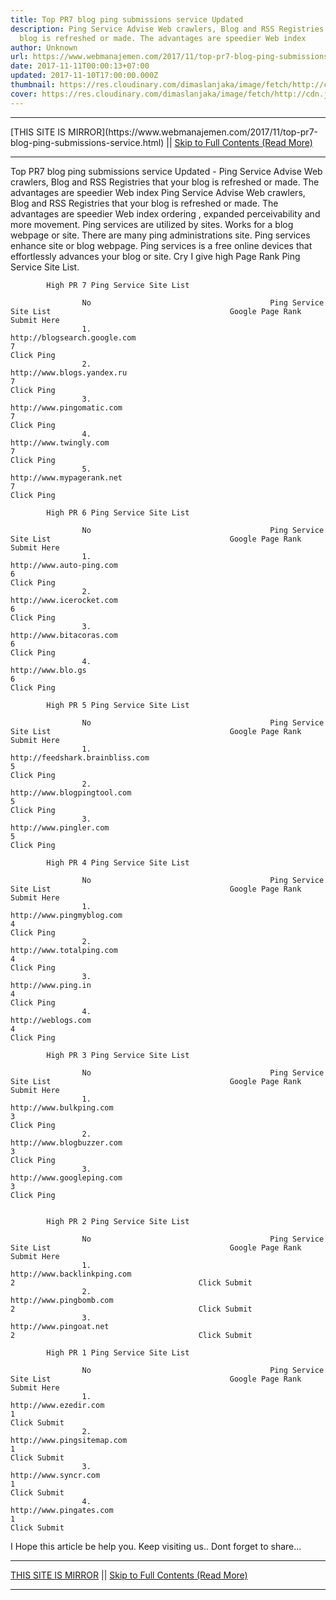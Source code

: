 ```yaml
---
title: Top PR7 blog ping submissions service Updated
description: Ping Service Advise Web crawlers, Blog and RSS Registries that your
  blog is refreshed or made. The advantages are speedier Web index
author: Unknown
url: https://www.webmanajemen.com/2017/11/top-pr7-blog-ping-submissions-service.html
date: 2017-11-11T00:00:13+07:00
updated: 2017-11-10T17:00:00.000Z
thumbnail: https://res.cloudinary.com/dimaslanjaka/image/fetch/http://cdn.johneengle.com/wp-content/uploads/2010/12/ping-blog.jpg
cover: https://res.cloudinary.com/dimaslanjaka/image/fetch/http://cdn.johneengle.com/wp-content/uploads/2010/12/ping-blog.jpg
---
```


<hr/> [THIS SITE IS MIRROR](https://www.webmanajemen.com/2017/11/top-pr7-blog-ping-submissions-service.html) || <a href="https://www.webmanajemen.com/2017/11/top-pr7-blog-ping-submissions-service.html" rel="follow" class="button" id="read-more">Skip to Full Contents (Read More)</a> <hr/> Top PR7 blog ping submissions service Updated - Ping Service Advise Web crawlers, Blog and RSS Registries that your blog is refreshed or made. The advantages are speedier Web index Ping Service Advise Web crawlers, Blog and RSS Registries that your blog is refreshed or made. The advantages are speedier Web index ordering , expanded perceivability and more movement. Ping services are utilized by sites. Works for a blog webpage or site. There are many ping administrations site. Ping services enhance site or blog webpage. Ping services is a free online devices that effortlessly advances your blog or site. Cry I give high Page Rank Ping Service Site List.


            High PR 7 Ping Service Site List         
            
                    No                                        Ping Service Site List                                        Google Page Rank                                        Submit Here                                    
                    1.                                                                     http://blogsearch.google.com                                                                 7                                                                     Click Ping                                                             
                    2.                                                                     http://www.blogs.yandex.ru                                                                 7                                                                     Click Ping                                                             
                    3.                                                                     http://www.pingomatic.com                                                                 7                                                                     Click Ping                                                             
                    4.                                                                     http://www.twingly.com                                                                 7                                                                     Click Ping                                                             
                    5.                                                                     http://www.mypagerank.net                                                                 7                                                                     Click Ping                                                             
        
            High PR 6 Ping Service Site List         
            
                    No                                        Ping Service Site List                                        Google Page Rank                                        Submit Here                                    
                    1.                                                                     http://www.auto-ping.com                                                                 6                                                                     Click Ping                                                             
                    2.                                                                     http://www.icerocket.com                                                                 6                                                                     Click Ping                                                             
                    3.                                                                     http://www.bitacoras.com                                                                 6                                                                     Click Ping                                                             
                    4.                                                                     http://www.blo.gs                                                                 6                                                                     Click Ping                                                             
        
            High PR 5 Ping Service Site List         
            
                    No                                        Ping Service Site List                                        Google Page Rank                                        Submit Here                                    
                    1.                                                                     http://feedshark.brainbliss.com                                                                 5                                                                     Click Ping                                                             
                    2.                                                                     http://www.blogpingtool.com                                                                 5                                                                     Click Ping                                                             
                    3.                                                                     http://www.pingler.com                                                                 5                                                                     Click Ping                                                             
        
            High PR 4 Ping Service Site List         
            
                    No                                        Ping Service Site List                                        Google Page Rank                                        Submit Here                                    
                    1.                                                                     http://www.pingmyblog.com                                                                 4                                                                     Click Ping                                                             
                    2.                                                                     http://www.totalping.com                                                                 4                                                                     Click Ping                                                             
                    3.                                                                     http://www.ping.in                                                                 4                                                                     Click Ping                                                             
                    4.                                                                     http://weblogs.com                                                                 4                                                                     Click Ping                                                             
        
            High PR 3 Ping Service Site List         
            
                    No                                        Ping Service Site List                                        Google Page Rank                                        Submit Here                                    
                    1.                                                                     http://www.bulkping.com                                                                 3                                                                     Click Ping                                                             
                    2.                                                                     http://www.blogbuzzer.com                                                                 3                                                                     Click Ping                                                             
                    3.                                                                     http://www.googleping.com                                                                 3                                                                     Click Ping                                                             
        
        
            High PR 2 Ping Service Site List         
            
                    No                                        Ping Service Site List                                        Google Page Rank                                        Submit Here                                    
                    1.                                                                     http://www.backlinkping.com                                                                 2                                         Click Submit                                     
                    2.                                                                     http://www.pingbomb.com                                                                 2                                         Click Submit                                     
                    3.                                                                     http://www.pingoat.net                                                                 2                                         Click Submit                                     
        
            High PR 1 Ping Service Site List         
            
                    No                                        Ping Service Site List                                        Google Page Rank                                        Submit Here                                    
                    1.                                                                     http://www.ezedir.com                                                                 1                                                                     Click Submit                                                             
                    2.                                                                     http://www.pingsitemap.com                                                                 1                                                                     Click Submit                                                             
                    3.                                                                     http://www.syncr.com                                                                 1                                                                     Click Submit                                                             
                    4.                                                                     http://www.pingates.com                                                                 1                                                                     Click Submit                                                 
                
        
I Hope this article be help you. Keep visiting us.. Dont forget to share... <hr/> [THIS SITE IS MIRROR](https://www.webmanajemen.com/2017/11/top-pr7-blog-ping-submissions-service.html) || <a href="https://www.webmanajemen.com/2017/11/top-pr7-blog-ping-submissions-service.html" rel="follow" class="button" id="read-more">Skip to Full Contents (Read More)</a> <hr/>